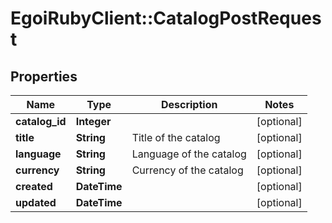 # EgoiRubyClient::CatalogPostRequest

## Properties
Name | Type | Description | Notes
------------ | ------------- | ------------- | -------------
**catalog_id** | **Integer** |  | [optional] 
**title** | **String** | Title of the catalog | [optional] 
**language** | **String** | Language of the catalog | [optional] 
**currency** | **String** | Currency of the catalog | [optional] 
**created** | **DateTime** |  | [optional] 
**updated** | **DateTime** |  | [optional] 


